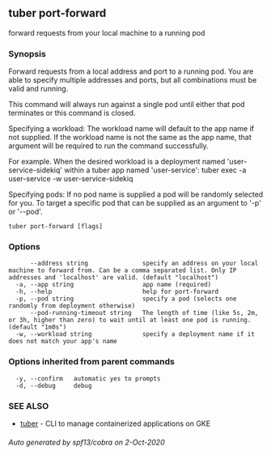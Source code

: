 ## tuber port-forward

forward requests from your local machine to a running pod

### Synopsis

Forward requests from a local address and port to a running pod.
You are able to specify multiple addresses and ports, but all combinations must be valid and running.

This command will always run against a single pod until either that pod terminates or this command is closed.

Specifying a workload:
The workload name will default to the app name if not supplied. If the workload name is not the same as the app name, that argument will be required to run the command successfully.

For example. When the desired workload is a deployment named 'user-service-sidekiq' within a tuber app named 'user-service':
tuber exec -a user-service -w user-service-sidekiq

Specifying pods:
If no pod name is supplied a pod will be randomly selected for you. To target a specific pod that can be supplied as an argument to '-p' or '--pod'.


```
tuber port-forward [flags]
```

### Options

```
      --address string               specify an address on your local machine to forward from. Can be a comma separated list. Only IP addresses and 'localhost' are valid. (default "localhost")
  -a, --app string                   app name (required)
  -h, --help                         help for port-forward
  -p, --pod string                   specify a pod (selects one randomly from deployment otherwise)
      --pod-running-timeout string   The length of time (like 5s, 2m, or 3h, higher than zero) to wait until at least one pod is running. (default "1m0s")
  -w, --workload string              specify a deployment name if it does not match your app's name
```

### Options inherited from parent commands

```
  -y, --confirm   automatic yes to prompts
  -d, --debug     debug
```

### SEE ALSO

* [tuber](tuber.md)	 - CLI to manage containerized applications on GKE

###### Auto generated by spf13/cobra on 2-Oct-2020

